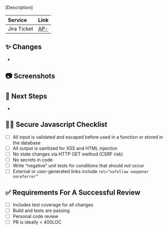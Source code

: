 [Description]

| Service     | Link                                           |
| :---------- | :--------------------------------------------- |
| Jira Ticket | [AP-](https://looker.atlassian.net/browse/AP-) |

## :sparkles: Changes

-

## :camera: Screenshots

## :seedling: Next Steps

-

## :female_detective: Secure Javascript Checklist

- [ ] All input is validated and escaped before used in a function or stored in the database
- [ ] All output is sanitized for XSS and HTML injection
- [ ] No state changes via HTTP GET method (CSRF risk)
- [ ] No secrets in code
- [ ] Write “negative” unit tests for conditions that should _not_ occur
- [ ] External or user-generated links include `rel=”nofollow noopener noreferrer”`

## :white_check_mark: Requirements For A Successful Review

- [ ] Includes test coverage for all changes
- [ ] Build and tests are passing
- [ ] Personal code review
- [ ] PR is ideally < 400LOC
